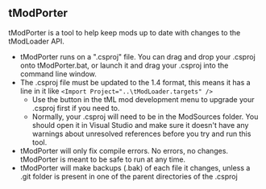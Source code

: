 ## tModPorter

tModPorter is a tool to help keep mods up to date with changes to the tModLoader API. 

- tModPorter runs on a ".csproj" file. You can drag and drop your .csproj onto tModPorter.bat, or launch it and drag your .csproj into the command line window.
- The .csproj file must be updated to the 1.4 format, this means it has a line in it like `<Import Project="..\tModLoader.targets" />`
    - Use the button in the tML mod development menu to upgrade your .csproj first if you need to.
    - Normally, your .csproj will need to be in the ModSources folder. You should open it in Visual Studio and make sure it doesn't have any warnings about unresolved references before you try and run this tool.
- tModPorter will only fix compile errors. No errors, no changes. tModPorter is meant to be safe to run at any time.
- tModPorter will make backups (.bak) of each file it changes, unless a .git folder is present in one of the parent directories of the .csproj